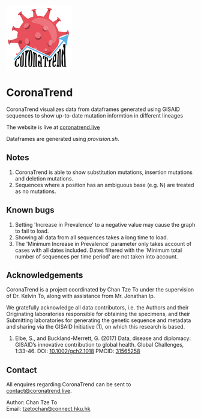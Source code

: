 [<img src="assets/images/CoronaTrend Logo.png" width="175" height="175">](https://coronatrend.live)

# CoronaTrend #

CoronaTrend visualizes data from dataframes generated using GISAID sequences to show up-to-date mutation informtion in different lineages

The website is live at [coronatrend.live](https://coronatrend.live)

Dataframes are generated using _provision.sh_.

## Notes ##
1. CoronaTrend is able to show substitution mutations, insertion mutations and deletion mutations.
2. Sequences where a position has an ambiguous base (e.g. N) are treated as no mutations.

## Known bugs ##

1. Setting 'Increase in Prevalence' to a negative value may cause the graph to fail to load.
2. Showing all data from all sequences takes a long time to load.
3. The 'Minimum Increase in Prevalence' parameter only takes account of cases with all dates included.
   Dates filtered with the 'Minimum total number of sequences per time period' are not taken into account.
   
## Acknowledgements ##

CoronaTrend is a project coordinated by Chan Tze To under the supervision of Dr. Kelvin To, along with assistance from Mr. Jonathan Ip.

We gratefully acknowledge all data contributors, i.e. the Authors and their Originating laboratories responsible for obtaining the specimens, and their Submitting laboratories for generating the genetic sequence and metadata and sharing via the GISAID Initiative (1), on which this research is based.

1) Elbe, S., and Buckland-Merrett, G. (2017) Data, disease and diplomacy: GISAID’s innovative contribution to global health. Global Challenges, 1:33-46. DOI: [10.1002/gch2.1018](https://dx.doi.org/10.1002/gch2.1018) PMCID: [31565258](https://www.ncbi.nlm.nih.gov/pmc/articles/PMC6607375/)

## Contact ##
All enquires regarding CoronaTrend can be sent to contact@coronatrend.live.

Author: Chan Tze To\
Email: tzetochan@connect.hku.hk 


